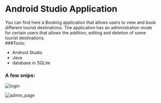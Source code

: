 # Android Studio Application

You can find here a Booking application that allows users to view and book different tourist destinations. The application has an administration mode for certain users that allows the addition, editing and deletion of some tourist destinations.  
###Tools:
- Android Studio
- Java
- database in SQLite
### A few snips:
![login](https://github.com/mara1103/BookingApp/assets/53566633/235ebe81-2949-4c68-a140-27f2a4c47d4f)

![admin_page](https://github.com/mara1103/BookingApp/assets/53566633/6688bcef-9a50-4bdc-9774-bd75eaceb45d)
